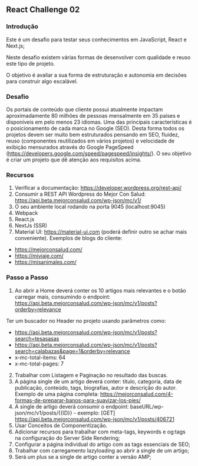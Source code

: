 ## React Challenge 02

### Introdução

Este é um desafio para testar seus conhecimentos em JavaScript, React e Next.js;

Neste desafio existem várias formas de desenvolver com qualidade e reuso este tipo de projeto. 

O objetivo é avaliar a sua forma de estruturação e autonomia em decisões para construir algo escalável.

### Desafio

Os portais de conteúdo que cliente possui atualmente impactam aproximadamente 80 milhões de pessoas mensalmente em 35 países e disponíveis em pelo menos 23 idiomas. 
Uma das principais características é o posicionamento de cada marca no Google (SEO). 
Desta forma todos os projetos devem ser muito bem estruturados pensando em SEO, fluidez, reuso (componentes reutilizados em vários projetos) e 
velocidade de exibição mensurados através do Google PageSpeed (https://developers.google.com/speed/pagespeed/insights/). 
O seu objetivo é criar um projeto que dê atenção aos requisitos acima. 

### Recursos

1. Verificar a documentação: https://developer.wordpress.org/rest-api/ 
2. Consumir a REST API Wordpress do Mejor Con Salud: https://api.beta.mejorconsalud.com/wp-json/mc/v1/ 
3. O seu ambiente local rodando na porta 9045 (localhost:9045)
4. Webpack
5. React.js
6. NextJs (SSR)
7. Material UI: https://material-ui.com (poderá definir outro se achar mais conveniente). Exemplos de blogs do cliente:
- https://mejorconsalud.com/ 
- https://miviaje.com/
- https://misanimales.com/ 

### Passo a Passo
1. Ao abrir a Home deverá conter os 10 artigos mais relevantes e o botão carregar mais, consumindo o endpoint: https://api.beta.mejorconsalud.com/wp-json/mc/v1/posts?orderby=relevance 

Ter um buscador no Header no projeto usando parâmetros como:

- https://api.beta.mejorconsalud.com/wp-json/mc/v1/posts?search=tesasasas
- https://api.beta.mejorconsalud.com/wp-json/mc/v1/posts?search=calabazas&page=1&orderby=relevance
- x-mc-total-items: 64
- x-mc-total-pages: 7 

2. Trabalhar com Listagem e Paginação no resultado das buscas.
3. A página single de um artigo deverá conter: título, categoria, data de publicação, conteúdo, tags, biografias, autor e descrição do autor. Exemplo de uma página completa: https://mejorconsalud.com/4-formas-de-preparar-banos-para-suavizar-los-pies/ 
4. A single de artigo deverá consumir o endpoint: baseURL/wp-json/mc/v1/posts/{{ID}} - exemplo: [GET] https://api.beta.mejorconsalud.com/wp-json/mc/v1/posts/406721  
5. Usar Conceitos de Componentização. 
6. Adicionar recursos para trabalhar com meta-tags, keywords e og:tags na configuração do Server Side Rendering;
7. Configurar a página individual do artigo com as tags essenciais de SEO;
8. Trabalhar com carregamento lazyloading ao abrir a single de um artigo;   
9. Será um plus se a single de artigo conter a versão AMP;

